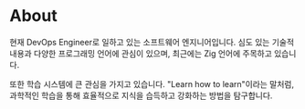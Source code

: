 # About

현재 DevOps Engineer로 일하고 있는 소프트웨어 엔지니어입니다.
심도 있는 기술적 내용과 다양한 프로그래밍 언어에 관심이 있으며, 최근에는 Zig 언어에 주목하고 있습니다.

또한 학습 시스템에 큰 관심을 가지고 있습니다. "Learn how to learn"이라는 말처럼, 과학적인 학습을 통해 효율적으로 지식을 습득하고 강화하는 방법을 탐구합니다.